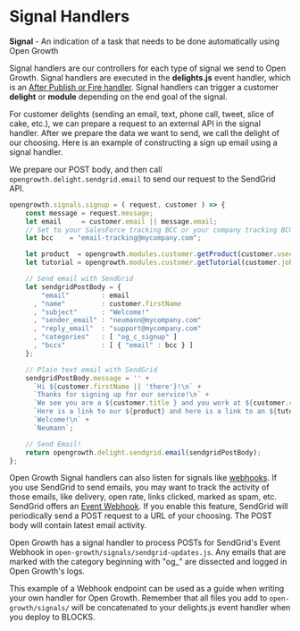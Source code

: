 # Signal Handlers

**Signal** - An indication of a task that needs to be done automatically using Open Growth

Signal handlers are our controllers for each type of signal we send to Open Growth. Signal handlers are executed in the **delights.js** event handler, which is an [After Publish or Fire handler](https://www.pubnub.com/docs/blocks/event-handler-types#async-et-after-pub-fire). Signal handlers can trigger a customer **delight** or **module** depending on the end goal of the signal.

For customer delights (sending an email, text, phone call, tweet, slice of cake, etc.), we can prepare a request to an external API in the signal handler. After we prepare the data we want to send, we call the delight of our choosing. Here is an example of constructing a sign up email using a signal handler.

We prepare our POST body, and then call `opengrowth.delight.sendgrid.email` to send our request to the SendGrid API.

```javascript
opengrowth.signals.signup = ( request, customer ) => {
    const message = request.message;
    let email     = customer.email || message.email;
    // Set to your SalesForce tracking BCC or your company tracking BCC
    let bcc    = "email-tracking@mycompany.com";

    let product  = opengrowth.modules.customer.getProduct(customer.usecase);
    let tutorial = opengrowth.modules.customer.getTutorial(customer.jobTitle);

    // Send email with SendGrid
    let sendgridPostBody = {
        "email"        : email
      , "name"         : customer.firstName
      , "subject"      : "Welcome!"
      , "sender_email" : "neumann@mycompany.com"
      , "reply_email"  : "support@mycompany.com"
      , "categories"   : [ "og_c_signup" ]
      , "bccs"         : [ { "email" : bcc } ]
    };

    // Plain text email with SendGrid
    sendgridPostBody.message = '' +
      `Hi ${customer.firstName || 'there'}!\n` +
      `Thanks for signing up for our service!\n` +
      `We see you are a ${customer.title } and you work at ${customer.company}.\n` +
      `Here is a link to our ${product} and here is a link to an ${tutorial}.\n` +
      `Welcome!\n` +
      `Neumann`;

    // Send Email!
    return opengrowth.delight.sendgrid.email(sendgridPostBody);
};

```

Open Growth Signal handlers can also listen for signals like [webhooks](https://en.wikipedia.org/wiki/Webhook). If you use SendGrid to send emails, you may want to track the activity of those emails, like delivery, open rate, links clicked, marked as spam, etc. SendGrid offers an [Event Webhook](https://sendgrid.com/docs/API_Reference/Webhooks/event.html). If you enable this feature, SendGrid will periodically send a POST request to a URL of your choosing. The POST body will contain latest email activity.

Open Growth has a signal handler to process POSTs for SendGrid's Event Webhook in `open-growth/signals/sendgrid-updates.js`. Any emails that are marked with the category beginning with "og_" are dissected and logged in Open Growth's logs.

This example of a Webhook endpoint can be used as a guide when writing your own handler for Open Growth. Remember that all files you add to `open-growth/signals/` will be concatenated to your delights.js event handler when you deploy to BLOCKS.